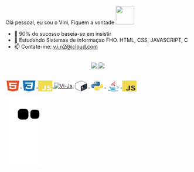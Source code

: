 
<div>
 Olá pessoal, eu sou o Vini, Fiquem a vontade 
<img width="50" height="50" src="https://user-images.githubusercontent.com/104936042/177441792-3d41aef0-c1fe-468c-a6cd-8259cb11c3aa.gif" width="0px"/>
</div>


- 🔭 90% do sucesso baseia-se em insistir
- 🌱 Estudando Sistemas de informaçao FHO. HTML, CSS, JAVASCRIPT, C
- 📫 Contate-me: v.i.n2@icloud.com



##

<div align="center">
  <a href="https://github.com/Relapso">
  <img height="130em" src="https://github-readme-stats.vercel.app/api?username=Relapso&show_icons=true&theme=dracula&include_all_commits=true&count_private=true"/>
  <img height="130em" src="https://github-readme-stats.vercel.app/api/top-langs/?username=Relapso&layout=compact&langs_count=7&theme=dracula"/>
</div>
  
  ##
  
<div>
   <img align="center" alt="Vi-HTML" height="30" width="40" src="https://github.com/devicons/devicon/blob/master/icons/html5/html5-plain.svg">
   <img align="center" alt="Vi-CSS" height="30" width="40" src="https://github.com/devicons/devicon/blob/master/icons/css3/css3-plain.svg">
   <img align="center" alt="Vi-Js" height="30" width="40" src="https://raw.githubusercontent.com/devicons/devicon/master/icons/javascript/javascript-plain.svg">
   <img align="center" alt="Vi-Js" height="30"width="40"src="https://cdn.jsdelivr.net/gh/devicons/devicon/icons/c/c-original.svg">
   <img align="center" alt="Vi-Js" height="30"width="40"src="https://raw.githubusercontent.com/devicons/devicon/55609aa5bd817ff167afce0d965585c92040787a/icons/bash/bash-original.svg">
   <img align="center" alt="Vi-Js" height="30"width="40"src="https://raw.githubusercontent.com/devicons/devicon/55609aa5bd817ff167afce0d965585c92040787a/icons/python/python-original.svg">
    <img align="center" alt="Vi-Js" height="30"width="40"src="https://github.com/devicons/devicon/blob/master/icons/java/java-original.svg">
   <img align="center" alt="Vi-Js" height="30"width="40"src="https://raw.githubusercontent.com/devicons/devicon/55609aa5bd817ff167afce0d965585c92040787a/icons/javascript/javascript-original.svg">
</div>
<div>
   
 ![Snake animation](https://github.com/Relapso/Relapso/blob/output/github-contribution-grid-snake.svg)
  
 </div>

  
  
 
  
  
